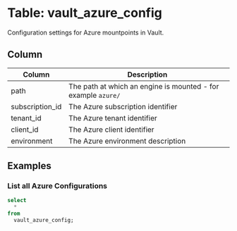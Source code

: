 # Table: vault_azure_config

Configuration settings for Azure mountpoints in Vault.

## Column

| Column | Description |
| - | - |
| path | The path at which an engine is mounted - for example `azure/` |
| subscription_id | The Azure subscription identifier |
| tenant_id | The Azure tenant identifier |
| client_id | The Azure client identifier |
| environment | The Azure environment description |

## Examples

### List all Azure Configurations

```sql
select
  *
from
  vault_azure_config;
```

